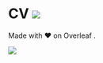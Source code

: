 # CV ![](https://img.shields.io/badge/Made%20with-LaTeX-1f425f.svg)

Made with ❤️ on Overleaf .

![](![](https://images.unsplash.com/photo-1563204996-8965f0a4a860?ixid=MnwxMjA3fDB8MHxwaG90by1wYWdlfHx8fGVufDB8fHx8&ixlib=rb-1.2.1&auto=format&fit=crop&w=934&q=80))
